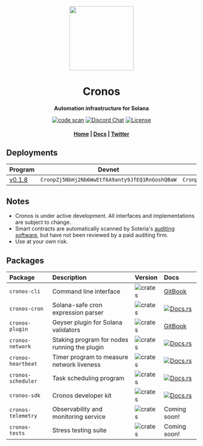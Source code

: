 <div align="center">
  <img height="170" src="https://user-images.githubusercontent.com/8634334/167159164-17b3b09a-ed1e-4768-b405-af9d423192c9.png?raw=true" />

  <h1>Cronos</h1>

  <p>
    <strong>Automation infrastructure for Solana</strong>
  </p>

  <p>
    <a href="https://github.com/cronos-so/cronos/actions/workflows/code-scan.yaml"><img alt="code scan" src="https://github.com/cronos-so/cronos/actions/workflows/code-scan.yaml/badge.svg?branch=main" /></a>
    <a href="https://discord.com/channels/889725689543143425"><img alt="Discord Chat" src="https://img.shields.io/discord/889725689543143425?color=blueviolet" /></a>
    <a href="https://www.gnu.org/licenses/agpl-3.0.en.html"><img alt="License" src="https://img.shields.io/github/license/cronos-so/cronos?color=turquoise" /></a>
  </p>

  <h4>
    <a href="https://cronos.so/">Home</a>
    <span> | </span>
    <a href="https://docs.cronos.so">Docs</a>
    <span> | </span>
    <a href="https://twitter.com/cronos_so">Twitter</a>
  </h4>  
</div>

## Deployments

| Program | Devnet | Mainnet Beta |
| --------|--------|------------- |
| [v0.1.8](https://github.com/cronos-so/cronos/releases/tag/v0.1.8)  | `CronpZj5NbHj2Nb6WwEtf6A9anty9JfEQ1RnGoshQBaW` | `CronpZj5NbHj2Nb6WwEtf6A9anty9JfEQ1RnGoshQBaW` |

## Notes
- Cronos is under active development. All interfaces and implementations are subject to change.
- Smart contracts are automatically scanned by Soteria's [auditing software](https://www.soteria.dev/software), but have not been reviewed by a paid auditing firm. 
- Use at your own risk.


## Packages

| Package            | Description                                  | Version                                                                | Docs                                                                                       |
| :----------------- | :------------------------------------------- | :--------------------------------------------------------------------- | :----------------------------------------------------------------------------------------- |
| `cronos-cli`       | Command line interface                       | ![crates](https://img.shields.io/crates/v/cronos-cli?color=blue)       | [GitBook](https://docs.cronos.so/about/cli)                                                |
| `cronos-cron`      | Solana-safe cron expression parser           | ![crates](https://img.shields.io/crates/v/cronos-cron?color=blue)      | [![Docs.rs](https://docs.rs/cronos-cron/badge.svg)](https://docs.rs/cronos-cron)           |
| `cronos-plugin`    | Geyser plugin for Solana validators          | ![crates](https://img.shields.io/crates/v/cronos-plugin?color=blue)    | [GitBook](https://docs.cronos.so/about/architecture/bots)                                  |
| `cronos-network`   | Staking program for nodes running the plugin | ![crates](https://img.shields.io/crates/v/cronos-network?color=blue)   | [![Docs.rs](https://docs.rs/cronos-network/badge.svg)](https://docs.rs/cronos-network)     |
| `cronos-heartbeat` | Timer program to measure network liveness    | ![crates](https://img.shields.io/crates/v/cronos-heartbeat?color=blue) | [![Docs.rs](https://docs.rs/cronos-heartbeat/badge.svg)](https://docs.rs/cronos-heartbeat) |
| `cronos-scheduler` | Task scheduling program                      | ![crates](https://img.shields.io/crates/v/cronos-scheduler?color=blue) | [![Docs.rs](https://docs.rs/cronos-scheduler/badge.svg)](https://docs.rs/cronos-scheduler) |
| `cronos-sdk`       | Cronos developer kit                         | ![crates](https://img.shields.io/crates/v/cronos-sdk?color=blue)       | [![Docs.rs](https://docs.rs/cronos-sdk/badge.svg)](https://docs.rs/cronos-sdk)             |
| `cronos-telemetry` | Observability and monitoring service         | ![crates](https://img.shields.io/crates/v/cronos-telemetry?color=blue) | Coming soon!                                                                               |
| `cronos-tests`     | Stress testing suite                         | ![crates](https://img.shields.io/crates/v/cronos-tests?color=blue)     | Coming soon!                                                                               |


